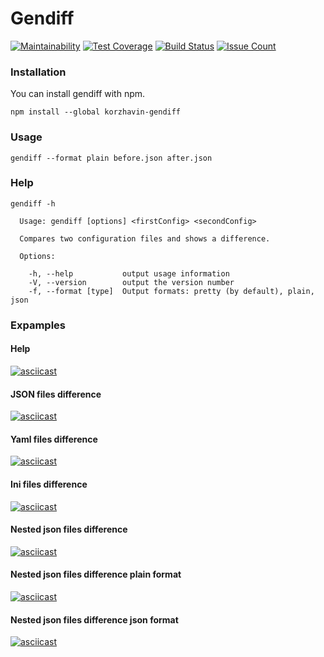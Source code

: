 # Gendiff

[![Maintainability](https://api.codeclimate.com/v1/badges/ae8cd48fc9bd155c41f2/maintainability)](https://codeclimate.com/github/ValeryKorzhavin/project-lvl2-s455/maintainability)
[![Test Coverage](https://api.codeclimate.com/v1/badges/ae8cd48fc9bd155c41f2/test_coverage)](https://codeclimate.com/github/ValeryKorzhavin/project-lvl2-s455/test_coverage)
[![Build Status](https://travis-ci.org/ValeryKorzhavin/project-lvl2-s455.svg?branch=master)](https://travis-ci.org/ValeryKorzhavin/project-lvl2-s455)
[![Issue Count](https://codeclimate.com/github/ValeryKorzhavin/project-lvl2-s455/badges/issue_count.svg)](https://codeclimate.com/github/ValeryKorzhavin/project-lvl2-s455)

### Installation
You can install gendiff with npm.
```
npm install --global korzhavin-gendiff
```

### Usage
```
gendiff --format plain before.json after.json
```
### Help
```
gendiff -h

  Usage: gendiff [options] <firstConfig> <secondConfig>

  Compares two configuration files and shows a difference.

  Options:

    -h, --help           output usage information
    -V, --version        output the version number
    -f, --format [type]  Output formats: pretty (by default), plain, json
```
### Expamples
#### Help
[![asciicast](https://asciinema.org/a/L1AeSck0SFxAb6WOCghzuBVVQ.svg)](https://asciinema.org/a/L1AeSck0SFxAb6WOCghzuBVVQ)
#### JSON files difference
[![asciicast](https://asciinema.org/a/iwwZy4V5LJ1hKj7VsAekMtUlL.svg)](https://asciinema.org/a/iwwZy4V5LJ1hKj7VsAekMtUlL)
#### Yaml files difference
[![asciicast](https://asciinema.org/a/Z7OpLg8CoEWHSdWd7CCCYBy9y.svg)](https://asciinema.org/a/Z7OpLg8CoEWHSdWd7CCCYBy9y)
#### Ini files difference
[![asciicast](https://asciinema.org/a/ZscVxdpzxMLt5phtUyA8hSoNS.svg)](https://asciinema.org/a/ZscVxdpzxMLt5phtUyA8hSoNS)
#### Nested  json files difference
[![asciicast](https://asciinema.org/a/EFSOwHey8fKNQaFr5gsMSkKKJ.svg)](https://asciinema.org/a/EFSOwHey8fKNQaFr5gsMSkKKJ)
#### Nested json files difference plain format
[![asciicast](https://asciinema.org/a/WbiwbuYFY9Wejm7T3NZ8SHIGG.svg)](https://asciinema.org/a/WbiwbuYFY9Wejm7T3NZ8SHIGG)
#### Nested json files difference json format
[![asciicast](https://asciinema.org/a/C0XPxujRIYllumbfMMlS8vwfX.svg)](https://asciinema.org/a/C0XPxujRIYllumbfMMlS8vwfX)
